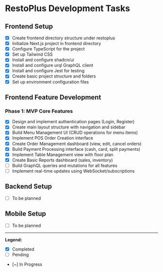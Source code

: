 # RestoPlus Development Tasks

## Frontend Setup

- [x] Create frontend directory structure under restoplus
- [x] Initialize Next.js project in frontend directory
- [x] Configure TypeScript for the project
- [x] Set up Tailwind CSS
- [x] Install and configure shadcn/ui
- [x] Install and configure urql GraphQL client
- [x] Install and configure Jest for testing
- [x] Create basic project structure and folders
- [x] Set up environment configuration files

## Frontend Feature Development

### Phase 1: MVP Core Features

- [x] Design and implement authentication pages (Login, Register)
- [x] Create main layout structure with navigation and sidebar
- [x] Build Menu Management UI (CRUD operations for menu items)
- [x] Implement POS Order Creation interface
- [x] Create Order Management dashboard (view, edit, cancel orders)
- [x] Build Payment Processing interface (cash, card, split payments)
- [x] Implement Table Management view with floor plan
- [x] Create Basic Reports dashboard (sales, inventory)
- [ ] Build GraphQL queries and mutations for all features
- [ ] Implement real-time updates using WebSocket/subscriptions

## Backend Setup

- [ ] To be planned

## Mobile Setup

- [ ] To be planned

---

**Legend:**
- [x] Completed
- [ ] Pending
- [~] In Progress
